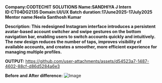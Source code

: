 **Company:CODTECHIT SOLUTIONS
Name:SANDHIYA J 
Intern ID:CT04DG2135
Domain:UI/UX
Batch duration:17June2025-17July2025
Mentor name:Neela Santhosh Kumar**

**Description:
This redesigned Instagram interface introduces a persistent avatar-based account switcher and swipe gestures on the bottom navigation bar, enabling users to switch accounts quickly and intuitively. The new design reduces the number of taps, improves visibility of available accounts, and creates a smoother, more efficient experience for managing multiple profiles.**

**OUTPUT:**
https://github.com/user-attachments/assets/d54523a7-1487-4602-88cf-d86d5284a6e3

**Before and After difference:**
![Image](https://github.com/user-attachments/assets/9a000fc8-7973-4015-8cf1-4ff91c8a3b8a)


